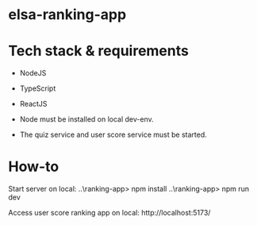 # elsa-ranking-app

# Tech stack & requirements
- NodeJS
- TypeScript
- ReactJS

- Node must be installed on local dev-env.
- The quiz service and user score service must be started.

# How-to

Start server on local:
..\ranking-app> npm install
..\ranking-app> npm run dev

Access user score ranking app on local:
http://localhost:5173/
